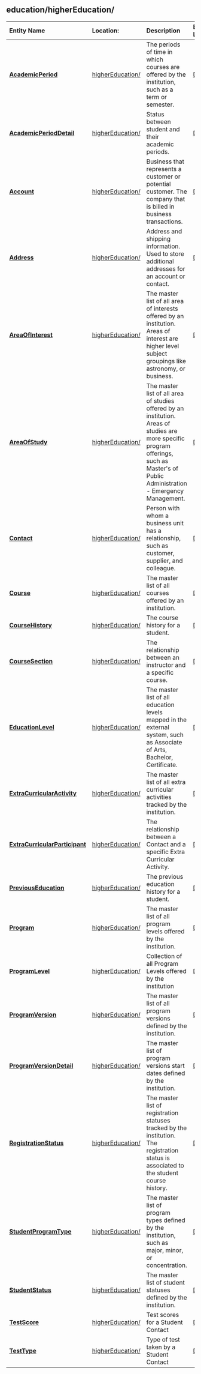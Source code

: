 ## education/higherEducation/
| Entity Name | Location: | Description | External Link |
|:--- |:--- |:--- |:--- |
|[**AcademicPeriod**](https://github.com/Microsoft/CDM/blob/experimental/schemaDocuments/core/applicationCommon/foundationCommon/crmCommon/accelerators/education/higherEducation/AcademicPeriod.cdm.json)|[higherEducation/](https://github.com/Microsoft/CDM/blob/experimental/schemaDocuments/core/applicationCommon/foundationCommon/crmCommon/accelerators/education/higherEducation/)|The periods of time in which courses are offered by the institution,  such as a term or semester.|[Docs](https://docs.microsoft.com/en-us/dynamics365/customer-engagement/developer/entities/mshied_academicperiod)|
|[**AcademicPeriodDetail**](https://github.com/Microsoft/CDM/blob/experimental/schemaDocuments/core/applicationCommon/foundationCommon/crmCommon/accelerators/education/higherEducation/AcademicPeriodDetail.cdm.json)|[higherEducation/](https://github.com/Microsoft/CDM/blob/experimental/schemaDocuments/core/applicationCommon/foundationCommon/crmCommon/accelerators/education/higherEducation/)|Status between student and their academic periods.|[Docs](https://docs.microsoft.com/en-us/dynamics365/customer-engagement/developer/entities/mshied_academicperioddetails)|
|[**Account**](https://github.com/Microsoft/CDM/blob/experimental/schemaDocuments/core/applicationCommon/foundationCommon/crmCommon/accelerators/education/higherEducation/Account.cdm.json)|[higherEducation/](https://github.com/Microsoft/CDM/blob/experimental/schemaDocuments/core/applicationCommon/foundationCommon/crmCommon/accelerators/education/higherEducation/)|Business that represents a customer or potential customer. The company that is billed in business transactions.|[Docs](https://docs.microsoft.com/en-us/dynamics365/customer-engagement/developer/entities/Account)|
|[**Address**](https://github.com/Microsoft/CDM/blob/experimental/schemaDocuments/core/applicationCommon/foundationCommon/crmCommon/accelerators/education/higherEducation/Address.cdm.json)|[higherEducation/](https://github.com/Microsoft/CDM/blob/experimental/schemaDocuments/core/applicationCommon/foundationCommon/crmCommon/accelerators/education/higherEducation/)|Address and shipping information. Used to store additional addresses for an account or contact.|[Docs](https://docs.microsoft.com/en-us/dynamics365/customer-engagement/developer/entities/CustomerAddress)|
|[**AreaOfInterest**](https://github.com/Microsoft/CDM/blob/experimental/schemaDocuments/core/applicationCommon/foundationCommon/crmCommon/accelerators/education/higherEducation/AreaOfInterest.cdm.json)|[higherEducation/](https://github.com/Microsoft/CDM/blob/experimental/schemaDocuments/core/applicationCommon/foundationCommon/crmCommon/accelerators/education/higherEducation/)|The master list of all area of interests offered by an institution.  Areas of interest are higher level subject groupings like astronomy, or business.|[Docs](https://docs.microsoft.com/en-us/dynamics365/customer-engagement/developer/entities/mshied_areaofinterest)|
|[**AreaOfStudy**](https://github.com/Microsoft/CDM/blob/experimental/schemaDocuments/core/applicationCommon/foundationCommon/crmCommon/accelerators/education/higherEducation/AreaOfStudy.cdm.json)|[higherEducation/](https://github.com/Microsoft/CDM/blob/experimental/schemaDocuments/core/applicationCommon/foundationCommon/crmCommon/accelerators/education/higherEducation/)|The master list of all area of studies offered by an institution.  Areas of studies are more specific program offerings, such as Master's of Public Administration - Emergency Management.|[Docs](https://docs.microsoft.com/en-us/dynamics365/customer-engagement/developer/entities/mshied_areaofstudy)|
|[**Contact**](https://github.com/Microsoft/CDM/blob/experimental/schemaDocuments/core/applicationCommon/foundationCommon/crmCommon/accelerators/education/higherEducation/Contact.cdm.json)|[higherEducation/](https://github.com/Microsoft/CDM/blob/experimental/schemaDocuments/core/applicationCommon/foundationCommon/crmCommon/accelerators/education/higherEducation/)|Person with whom a business unit has a relationship, such as customer, supplier, and colleague.|[Docs](https://docs.microsoft.com/en-us/dynamics365/customer-engagement/developer/entities/Contact)|
|[**Course**](https://github.com/Microsoft/CDM/blob/experimental/schemaDocuments/core/applicationCommon/foundationCommon/crmCommon/accelerators/education/higherEducation/Course.cdm.json)|[higherEducation/](https://github.com/Microsoft/CDM/blob/experimental/schemaDocuments/core/applicationCommon/foundationCommon/crmCommon/accelerators/education/higherEducation/)|The master list of all courses offered by an institution.|[Docs](https://docs.microsoft.com/en-us/dynamics365/customer-engagement/developer/entities/mshied_course)|
|[**CourseHistory**](https://github.com/Microsoft/CDM/blob/experimental/schemaDocuments/core/applicationCommon/foundationCommon/crmCommon/accelerators/education/higherEducation/CourseHistory.cdm.json)|[higherEducation/](https://github.com/Microsoft/CDM/blob/experimental/schemaDocuments/core/applicationCommon/foundationCommon/crmCommon/accelerators/education/higherEducation/)|The course history for a student.|[Docs](https://docs.microsoft.com/en-us/dynamics365/customer-engagement/developer/entities/mshied_coursehistory)|
|[**CourseSection**](https://github.com/Microsoft/CDM/blob/experimental/schemaDocuments/core/applicationCommon/foundationCommon/crmCommon/accelerators/education/higherEducation/CourseSection.cdm.json)|[higherEducation/](https://github.com/Microsoft/CDM/blob/experimental/schemaDocuments/core/applicationCommon/foundationCommon/crmCommon/accelerators/education/higherEducation/)|The relationship between an instructor and a specific course.|[Docs](https://docs.microsoft.com/en-us/dynamics365/customer-engagement/developer/entities/mshied_coursesection)|
|[**EducationLevel**](https://github.com/Microsoft/CDM/blob/experimental/schemaDocuments/core/applicationCommon/foundationCommon/crmCommon/accelerators/education/higherEducation/EducationLevel.cdm.json)|[higherEducation/](https://github.com/Microsoft/CDM/blob/experimental/schemaDocuments/core/applicationCommon/foundationCommon/crmCommon/accelerators/education/higherEducation/)|The master list of all education levels mapped in the external system, such as Associate of Arts, Bachelor, Certificate.|[Docs](https://docs.microsoft.com/en-us/dynamics365/customer-engagement/developer/entities/mshied_educationlevel)|
|[**ExtraCurricularActivity**](https://github.com/Microsoft/CDM/blob/experimental/schemaDocuments/core/applicationCommon/foundationCommon/crmCommon/accelerators/education/higherEducation/ExtraCurricularActivity.cdm.json)|[higherEducation/](https://github.com/Microsoft/CDM/blob/experimental/schemaDocuments/core/applicationCommon/foundationCommon/crmCommon/accelerators/education/higherEducation/)|The master list of all extra curricular activities tracked by the institution.|[Docs](https://docs.microsoft.com/en-us/dynamics365/customer-engagement/developer/entities/mshied_extracurricularactivities)|
|[**ExtraCurricularParticipant**](https://github.com/Microsoft/CDM/blob/experimental/schemaDocuments/core/applicationCommon/foundationCommon/crmCommon/accelerators/education/higherEducation/ExtraCurricularParticipant.cdm.json)|[higherEducation/](https://github.com/Microsoft/CDM/blob/experimental/schemaDocuments/core/applicationCommon/foundationCommon/crmCommon/accelerators/education/higherEducation/)|The relationship between a Contact and a specific Extra Curricular Activity.|[Docs](https://docs.microsoft.com/en-us/dynamics365/customer-engagement/developer/entities/mshied_extracurricularparticipant)|
|[**PreviousEducation**](https://github.com/Microsoft/CDM/blob/experimental/schemaDocuments/core/applicationCommon/foundationCommon/crmCommon/accelerators/education/higherEducation/PreviousEducation.cdm.json)|[higherEducation/](https://github.com/Microsoft/CDM/blob/experimental/schemaDocuments/core/applicationCommon/foundationCommon/crmCommon/accelerators/education/higherEducation/)|The previous education history for a student.|[Docs](https://docs.microsoft.com/en-us/dynamics365/customer-engagement/developer/entities/mshied_previouseducation)|
|[**Program**](https://github.com/Microsoft/CDM/blob/experimental/schemaDocuments/core/applicationCommon/foundationCommon/crmCommon/accelerators/education/higherEducation/Program.cdm.json)|[higherEducation/](https://github.com/Microsoft/CDM/blob/experimental/schemaDocuments/core/applicationCommon/foundationCommon/crmCommon/accelerators/education/higherEducation/)|The master list of all program levels offered by the institution.|[Docs](https://docs.microsoft.com/en-us/dynamics365/customer-engagement/developer/entities/mshied_program)|
|[**ProgramLevel**](https://github.com/Microsoft/CDM/blob/experimental/schemaDocuments/core/applicationCommon/foundationCommon/crmCommon/accelerators/education/higherEducation/ProgramLevel.cdm.json)|[higherEducation/](https://github.com/Microsoft/CDM/blob/experimental/schemaDocuments/core/applicationCommon/foundationCommon/crmCommon/accelerators/education/higherEducation/)|Collection of all Program Levels offered by the institution|[Docs](https://docs.microsoft.com/en-us/dynamics365/customer-engagement/developer/entities/mshied_programlevel)|
|[**ProgramVersion**](https://github.com/Microsoft/CDM/blob/experimental/schemaDocuments/core/applicationCommon/foundationCommon/crmCommon/accelerators/education/higherEducation/ProgramVersion.cdm.json)|[higherEducation/](https://github.com/Microsoft/CDM/blob/experimental/schemaDocuments/core/applicationCommon/foundationCommon/crmCommon/accelerators/education/higherEducation/)|The master list of all program versions defined by the institution.|[Docs](https://docs.microsoft.com/en-us/dynamics365/customer-engagement/developer/entities/mshied_programversion)|
|[**ProgramVersionDetail**](https://github.com/Microsoft/CDM/blob/experimental/schemaDocuments/core/applicationCommon/foundationCommon/crmCommon/accelerators/education/higherEducation/ProgramVersionDetail.cdm.json)|[higherEducation/](https://github.com/Microsoft/CDM/blob/experimental/schemaDocuments/core/applicationCommon/foundationCommon/crmCommon/accelerators/education/higherEducation/)|The master list of program versions start dates defined by the institution.|[Docs](https://docs.microsoft.com/en-us/dynamics365/customer-engagement/developer/entities/mshied_programversiondetail)|
|[**RegistrationStatus**](https://github.com/Microsoft/CDM/blob/experimental/schemaDocuments/core/applicationCommon/foundationCommon/crmCommon/accelerators/education/higherEducation/RegistrationStatus.cdm.json)|[higherEducation/](https://github.com/Microsoft/CDM/blob/experimental/schemaDocuments/core/applicationCommon/foundationCommon/crmCommon/accelerators/education/higherEducation/)|The master list of registration statuses tracked by the institution. The registration status is associated to the student course history.|[Docs](https://docs.microsoft.com/en-us/dynamics365/customer-engagement/developer/entities/mshied_registrationstatus)|
|[**StudentProgramType**](https://github.com/Microsoft/CDM/blob/experimental/schemaDocuments/core/applicationCommon/foundationCommon/crmCommon/accelerators/education/higherEducation/StudentProgramType.cdm.json)|[higherEducation/](https://github.com/Microsoft/CDM/blob/experimental/schemaDocuments/core/applicationCommon/foundationCommon/crmCommon/accelerators/education/higherEducation/)|The master list of program types defined by the institution, such as major, minor, or concentration.|[Docs](https://docs.microsoft.com/en-us/dynamics365/customer-engagement/developer/entities/mshied_studentprogramtype)|
|[**StudentStatus**](https://github.com/Microsoft/CDM/blob/experimental/schemaDocuments/core/applicationCommon/foundationCommon/crmCommon/accelerators/education/higherEducation/StudentStatus.cdm.json)|[higherEducation/](https://github.com/Microsoft/CDM/blob/experimental/schemaDocuments/core/applicationCommon/foundationCommon/crmCommon/accelerators/education/higherEducation/)|The master list of student statuses defined by the institution.|[Docs](https://docs.microsoft.com/en-us/dynamics365/customer-engagement/developer/entities/mshied_studentstatus)|
|[**TestScore**](https://github.com/Microsoft/CDM/blob/experimental/schemaDocuments/core/applicationCommon/foundationCommon/crmCommon/accelerators/education/higherEducation/TestScore.cdm.json)|[higherEducation/](https://github.com/Microsoft/CDM/blob/experimental/schemaDocuments/core/applicationCommon/foundationCommon/crmCommon/accelerators/education/higherEducation/)|Test scores for a Student Contact|[Docs](https://docs.microsoft.com/en-us/dynamics365/customer-engagement/developer/entities/mshied_testscore)|
|[**TestType**](https://github.com/Microsoft/CDM/blob/experimental/schemaDocuments/core/applicationCommon/foundationCommon/crmCommon/accelerators/education/higherEducation/TestType.cdm.json)|[higherEducation/](https://github.com/Microsoft/CDM/blob/experimental/schemaDocuments/core/applicationCommon/foundationCommon/crmCommon/accelerators/education/higherEducation/)|Type of test taken by a Student Contact|[Docs](https://docs.microsoft.com/en-us/dynamics365/customer-engagement/developer/entities/mshied_testtype)|
